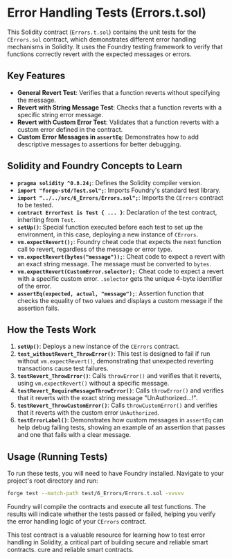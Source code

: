 # Error Handling Tests (Errors.t.sol)

This Solidity contract (`Errors.t.sol`) contains the unit tests for the `CErrors.sol` contract, which demonstrates different error handling mechanisms in Solidity. It uses the Foundry testing framework to verify that functions correctly revert with the expected messages or errors.

## Key Features

*   **General Revert Test**: Verifies that a function reverts without specifying the message.
*   **Revert with String Message Test**: Checks that a function reverts with a specific string error message.
*   **Revert with Custom Error Test**: Validates that a function reverts with a custom error defined in the contract.
*   **Custom Error Messages in `assertEq`**: Demonstrates how to add descriptive messages to assertions for better debugging.

## Solidity and Foundry Concepts to Learn

*   **`pragma solidity ^0.8.24;`**: Defines the Solidity compiler version.
*   **`import "forge-std/Test.sol";`**: Imports Foundry's standard test library.
*   **`import "../../src/6_Errors/Errors.sol";`**: Imports the `CErrors` contract to be tested.
*   **`contract ErrorTest is Test { ... }`**: Declaration of the test contract, inheriting from `Test`.
*   **`setUp()`**: Special function executed before each test to set up the environment, in this case, deploying a new instance of `CErrors`.
*   **`vm.expectRevert();`**: Foundry cheat code that expects the next function call to revert, regardless of the message or error type.
*   **`vm.expectRevert(bytes("message"));`**: Cheat code to expect a revert with an exact string message. The message must be converted to `bytes`.
*   **`vm.expectRevert(CustomError.selector);`**: Cheat code to expect a revert with a specific custom error. `.selector` gets the unique 4-byte identifier of the error.
*   **`assertEq(expected, actual, "message");`**: Assertion function that checks the equality of two values and displays a custom message if the assertion fails.

## How the Tests Work

1.  **`setUp()`**: Deploys a new instance of the `CErrors` contract.
2.  **`test_withoutRevert_ThrowError()`**: This test is designed to fail if run without `vm.expectRevert()`, demonstrating that unexpected reverting transactions cause test failures.
3.  **`testRevert_ThrowError()`**: Calls `throwError()` and verifies that it reverts, using `vm.expectRevert()` without a specific message.
4.  **`testRevert_RequireMessageThrowError()`**: Calls `throwError()` and verifies that it reverts with the exact string message "UnAuthorized...!".
5.  **`testRevert_ThrowCustomError()`**: Calls `throwCustomError()` and verifies that it reverts with the custom error `UnAuthorized`.
6.  **`testErrorLabel()`**: Demonstrates how custom messages in `assertEq` can help debug failing tests, showing an example of an assertion that passes and one that fails with a clear message.

## Usage (Running Tests)

To run these tests, you will need to have Foundry installed. Navigate to your project's root directory and run:

```bash
forge test --match-path test/6_Errors/Errors.t.sol -vvvvv
```

Foundry will compile the contracts and execute all test functions. The results will indicate whether the tests passed or failed, helping you verify the error handling logic of your `CErrors` contract.

This test contract is a valuable resource for learning how to test error handling in Solidity, a critical part of building secure and reliable smart contracts.
cure and reliable smart contracts.
